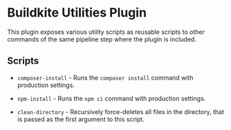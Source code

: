 # Buildkite Utilities Plugin

This plugin exposes various utility scripts as reusable scripts to other commands of the same pipeline step where the plugin is included.

## Scripts
- `composer-install` - Runs the `composer install` command with production settings.

- `npm-install` - Runs the `npm ci` command with production settings.

- `clean-directory` - Recursively force-deletes all files in the directory, that is passed as the first argument to this script.